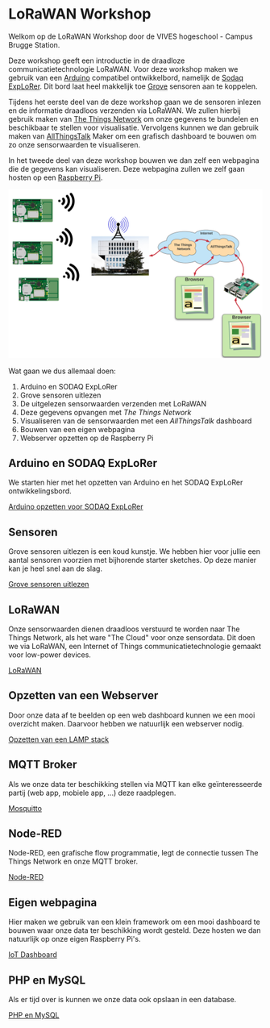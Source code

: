 # LoRaWAN Workshop

Welkom op de LoRaWAN Workshop door de VIVES hogeschool - Campus Brugge Station.

Deze workshop geeft een introductie in de draadloze communicatietechnologie LoRaWAN. Voor deze workshop maken we gebruik van een [Arduino](https://www.arduino.cc/) compatibel ontwikkelbord, namelijk de [Sodaq ExpLoRer](https://shop.sodaq.com/explorer.html). Dit bord laat heel makkelijk toe [Grove](http://wiki.seeedstudio.com/Grove/) sensoren aan te koppelen.

Tijdens het eerste deel van de deze workshop gaan we de sensoren inlezen en de informatie draadloos verzenden via LoRaWAN. We zullen hierbij gebruik maken van [The Things Network](https://www.thethingsnetwork.org/) om onze gegevens te bundelen en beschikbaar te stellen voor visualisatie. Vervolgens kunnen we dan gebruik maken van [AllThingsTalk](https://www.allthingstalk.com/) Maker om een grafisch dashboard te bouwen om zo onze sensorwaarden te visualiseren.

In het tweede deel van deze workshop bouwen we dan zelf een webpagina die de gegevens kan visualiseren. Deze webpagina zullen we zelf gaan hosten op een [Raspberry Pi](https://www.raspberrypi.org/).

![Situatieschets](./img/setup_diagram.png)

Wat gaan we dus allemaal doen:

1. Arduino en SODAQ ExpLoRer
2. Grove sensoren uitlezen
3. De uitgelezen sensorwaarden verzenden met LoRaWAN
4. Deze gegevens opvangen met *The Things Network*
5. Visualiseren van de sensorwaarden met een *AllThingsTalk* dashboard
6. Bouwen van een eigen webpagina
7. Webserver opzetten op de Raspberry Pi

## Arduino en SODAQ ExpLoRer

We starten hier met het opzetten van Arduino en het SODAQ ExpLoRer ontwikkelingsbord.

[Arduino opzetten voor SODAQ ExpLoRer](./sodaq-explorer/README.md)

## Sensoren

Grove sensoren uitlezen is een koud kunstje. We hebben hier voor jullie een aantal sensoren voorzien met bijhorende starter sketches. Op deze manier kan je heel snel aan de slag.

[Grove sensoren uitlezen](./sensors/README.md)

## LoRaWAN

Onze sensorwaarden dienen draadloos verstuurd te worden naar The Things Network, als het ware "The Cloud" voor onze sensordata. Dit doen we via LoRaWAN, een Internet of Things communicatietechnologie gemaakt voor low-power devices.

[LoRaWAN](./lorawan/README.md)

## Opzetten van een Webserver

Door onze data af te beelden op een web dashboard kunnen we een mooi overzicht maken. Daarvoor hebben we natuurlijk een webserver nodig.

[Opzetten van een LAMP stack](./lamp/README.md)

## MQTT Broker

Als we onze data ter beschikking stellen via MQTT kan elke geïnteresseerde partij (web app, mobiele app, ...) deze raadplegen.

[Mosquitto](./mosquitto/README.md)

## Node-RED

Node-RED, een grafische flow programmatie, legt de connectie tussen The Things Network en onze MQTT broker.

[Node-RED](./node-red/README.md)

## Eigen webpagina

Hier maken we gebruik van een klein framework om een mooi dashboard te bouwen waar onze data ter beschikking wordt gesteld. Deze hosten we dan natuurlijk op onze eigen Raspberry Pi's.

[IoT Dashboard](./iot-dashboard/README.md)

## PHP en MySQL

Als er tijd over is kunnen we onze data ook opslaan in een database.

[PHP en MySQL](./php-mysql/README.md)